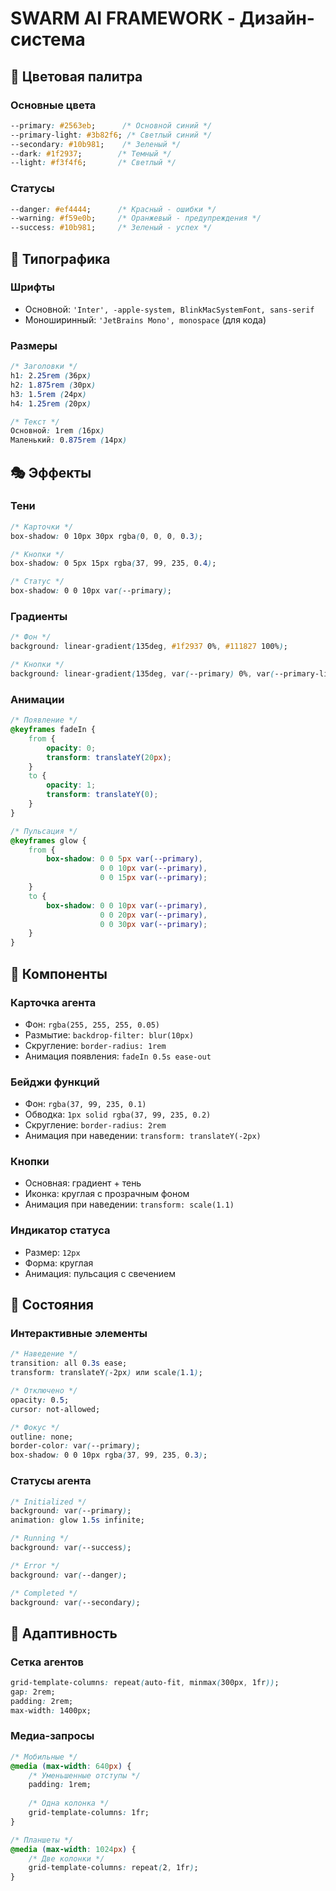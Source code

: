 # SWARM AI FRAMEWORK - Дизайн-система

## 🎨 Цветовая палитра

### Основные цвета
```css
--primary: #2563eb;      /* Основной синий */
--primary-light: #3b82f6; /* Светлый синий */
--secondary: #10b981;    /* Зеленый */
--dark: #1f2937;        /* Темный */
--light: #f3f4f6;       /* Светлый */
```

### Статусы
```css
--danger: #ef4444;      /* Красный - ошибки */
--warning: #f59e0b;     /* Оранжевый - предупреждения */
--success: #10b981;     /* Зеленый - успех */
```

## 📝 Типографика

### Шрифты
- Основной: `'Inter', -apple-system, BlinkMacSystemFont, sans-serif`
- Моноширинный: `'JetBrains Mono', monospace` (для кода)

### Размеры
```css
/* Заголовки */
h1: 2.25rem (36px)
h2: 1.875rem (30px)
h3: 1.5rem (24px)
h4: 1.25rem (20px)

/* Текст */
Основной: 1rem (16px)
Маленький: 0.875rem (14px)
```

## 🎭 Эффекты

### Тени
```css
/* Карточки */
box-shadow: 0 10px 30px rgba(0, 0, 0, 0.3);

/* Кнопки */
box-shadow: 0 5px 15px rgba(37, 99, 235, 0.4);

/* Статус */
box-shadow: 0 0 10px var(--primary);
```

### Градиенты
```css
/* Фон */
background: linear-gradient(135deg, #1f2937 0%, #111827 100%);

/* Кнопки */
background: linear-gradient(135deg, var(--primary) 0%, var(--primary-light) 100%);
```

### Анимации
```css
/* Появление */
@keyframes fadeIn {
    from {
        opacity: 0;
        transform: translateY(20px);
    }
    to {
        opacity: 1;
        transform: translateY(0);
    }
}

/* Пульсация */
@keyframes glow {
    from {
        box-shadow: 0 0 5px var(--primary),
                    0 0 10px var(--primary),
                    0 0 15px var(--primary);
    }
    to {
        box-shadow: 0 0 10px var(--primary),
                    0 0 20px var(--primary),
                    0 0 30px var(--primary);
    }
}
```

## 🧩 Компоненты

### Карточка агента
- Фон: `rgba(255, 255, 255, 0.05)`
- Размытие: `backdrop-filter: blur(10px)`
- Скругление: `border-radius: 1rem`
- Анимация появления: `fadeIn 0.5s ease-out`

### Бейджи функций
- Фон: `rgba(37, 99, 235, 0.1)`
- Обводка: `1px solid rgba(37, 99, 235, 0.2)`
- Скругление: `border-radius: 2rem`
- Анимация при наведении: `transform: translateY(-2px)`

### Кнопки
- Основная: градиент + тень
- Иконка: круглая с прозрачным фоном
- Анимация при наведении: `transform: scale(1.1)`

### Индикатор статуса
- Размер: `12px`
- Форма: круглая
- Анимация: пульсация с свечением

## 🎯 Состояния

### Интерактивные элементы
```css
/* Наведение */
transition: all 0.3s ease;
transform: translateY(-2px) или scale(1.1);

/* Отключено */
opacity: 0.5;
cursor: not-allowed;

/* Фокус */
outline: none;
border-color: var(--primary);
box-shadow: 0 0 10px rgba(37, 99, 235, 0.3);
```

### Статусы агента
```css
/* Initialized */
background: var(--primary);
animation: glow 1.5s infinite;

/* Running */
background: var(--success);

/* Error */
background: var(--danger);

/* Completed */
background: var(--secondary);
```

## 📱 Адаптивность

### Сетка агентов
```css
grid-template-columns: repeat(auto-fit, minmax(300px, 1fr));
gap: 2rem;
padding: 2rem;
max-width: 1400px;
```

### Медиа-запросы
```css
/* Мобильные */
@media (max-width: 640px) {
    /* Уменьшенные отступы */
    padding: 1rem;
    
    /* Одна колонка */
    grid-template-columns: 1fr;
}

/* Планшеты */
@media (max-width: 1024px) {
    /* Две колонки */
    grid-template-columns: repeat(2, 1fr);
}
